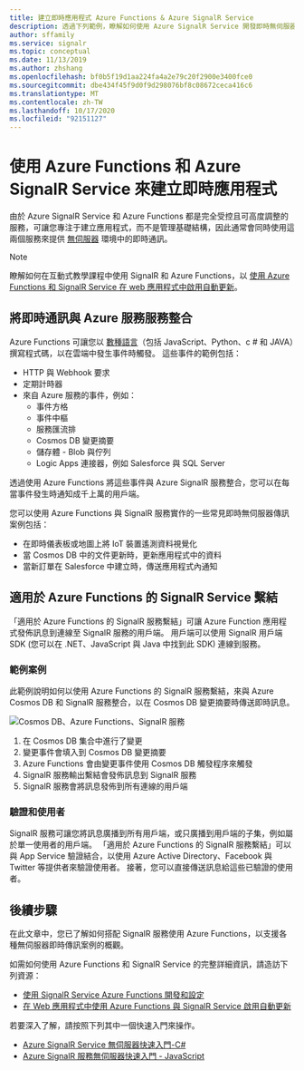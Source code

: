 ```yaml
---
title: 建立即時應用程式 Azure Functions & Azure SignalR Service
description: 透過下列範例，瞭解如何使用 Azure SignalR Service 開發即時無伺服器 web 應用程式。
author: sffamily
ms.service: signalr
ms.topic: conceptual
ms.date: 11/13/2019
ms.author: zhshang
ms.openlocfilehash: bf0b5f19d1aa224fa4a2e79c20f2900e3400fce0
ms.sourcegitcommit: dbe434f45f9d0f9d298076bf8c08672ceca416c6
ms.translationtype: MT
ms.contentlocale: zh-TW
ms.lasthandoff: 10/17/2020
ms.locfileid: "92151127"
---
```

# <a name="build-real-time-apps-with-azure-functions-and-azure-signalr-service"></a>使用 Azure Functions 和 Azure SignalR Service 來建立即時應用程式

由於 Azure SignalR Service 和 Azure Functions 都是完全受控且可高度調整的服務，可讓您專注于建立應用程式，而不是管理基礎結構，因此通常會同時使用這兩個服務來提供 [無伺服器](https://azure.microsoft.com/solutions/serverless/) 環境中的即時通訊。

> [!NOTE]
> 瞭解如何在互動式教學課程中使用 SignalR 和 Azure Functions，以 [使用 Azure Functions 和 SignalR Service 在 web 應用程式中啟用自動更新](/learn/modules/automatic-update-of-a-webapp-using-azure-functions-and-signalr)。

## <a name="integrate-real-time-communications-with-azure-services"></a>將即時通訊與 Azure 服務服務整合

Azure Functions 可讓您以 [數種語言](../azure-functions/supported-languages.md)（包括 JavaScript、Python、c # 和 JAVA）撰寫程式碼，以在雲端中發生事件時觸發。 這些事件的範例包括：

* HTTP 與 Webhook 要求
* 定期計時器
* 來自 Azure 服務的事件，例如：
    - 事件方格
    - 事件中樞
    - 服務匯流排
    - Cosmos DB 變更摘要
    - 儲存體 - Blob 與佇列
    - Logic Apps 連接器，例如 Salesforce 與 SQL Server

透過使用 Azure Functions 將這些事件與 Azure SignalR 服務整合，您可以在每當事件發生時通知成千上萬的用戶端。

您可以使用 Azure Functions 與 SignalR 服務實作的一些常見即時無伺服器傳訊案例包括：

* 在即時儀表板或地圖上將 IoT 裝置遙測資料視覺化
* 當 Cosmos DB 中的文件更新時，更新應用程式中的資料
* 當新訂單在 Salesforce 中建立時，傳送應用程式內通知

## <a name="signalr-service-bindings-for-azure-functions"></a>適用於 Azure Functions 的 SignalR Service 繫結

「適用於 Azure Functions 的 SignalR 服務繫結」可讓 Azure Function 應用程式發佈訊息到連線至 SignalR 服務的用戶端。 用戶端可以使用 SignalR 用戶端 SDK (您可以在 .NET、JavaScript 與 Java 中找到此 SDK) 連線到服務。

### <a name="an-example-scenario"></a>範例案例

此範例說明如何以使用 Azure Functions 的 SignalR 服務繫結，來與 Azure Cosmos DB 和 SignalR 服務整合，以在 Cosmos DB 變更摘要時傳送即時訊息。

![Cosmos DB、Azure Functions、SignalR 服務](media/signalr-concept-azure-functions/signalr-cosmosdb-functions.png)

1. 在 Cosmos DB 集合中進行了變更
2. 變更事件會填入到 Cosmos DB 變更摘要
3. Azure Functions 會由變更事件使用 Cosmos DB 觸發程序來觸發
4. SignalR 服務輸出繫結會發佈訊息到 SignalR 服務
5. SignalR 服務會將訊息發佈到所有連線的用戶端

### <a name="authentication-and-users"></a>驗證和使用者

SignalR 服務可讓您將訊息廣播到所有用戶端，或只廣播到用戶端的子集，例如屬於單一使用者的用戶端。 「適用於 Azure Functions 的 SignalR 服務繫結」可以與 App Service 驗證結合，以使用 Azure Active Directory、Facebook 與 Twitter 等提供者來驗證使用者。 接著，您可以直接傳送訊息給這些已驗證的使用者。

## <a name="next-steps"></a>後續步驟

在此文章中，您已了解如何搭配 SignalR 服務使用 Azure Functions，以支援各種無伺服器即時傳訊案例的概觀。

如需如何使用 Azure Functions 和 SignalR Service 的完整詳細資訊，請造訪下列資源：

* [使用 SignalR Service Azure Functions 開發和設定](signalr-concept-serverless-development-config.md)
* [在 Web 應用程式中使用 Azure Functions 與 SignalR Service 啟用自動更新](/learn/modules/automatic-update-of-a-webapp-using-azure-functions-and-signalr)

若要深入了解，請按照下列其中一個快速入門來操作。

* [Azure SignalR Service 無伺服器快速入門-C#](signalr-quickstart-azure-functions-csharp.md)
* [Azure SignalR 服務無伺服器快速入門 - JavaScript](signalr-quickstart-azure-functions-javascript.md)